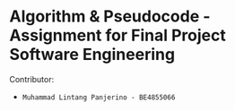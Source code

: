 # Algorithm & Pseudocode - Assignment for Final Project Software Engineering

Contributor:

- `Muhammad Lintang Panjerino - BE4855066`
